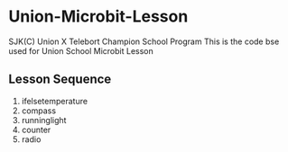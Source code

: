 # Union-Microbit-Lesson
SJK(C) Union X Telebort Champion School Program
This is the code bse used for Union School Microbit Lesson
## Lesson Sequence
1. ifelsetemperature
2. compass
3. runninglight
4. counter
5. radio
